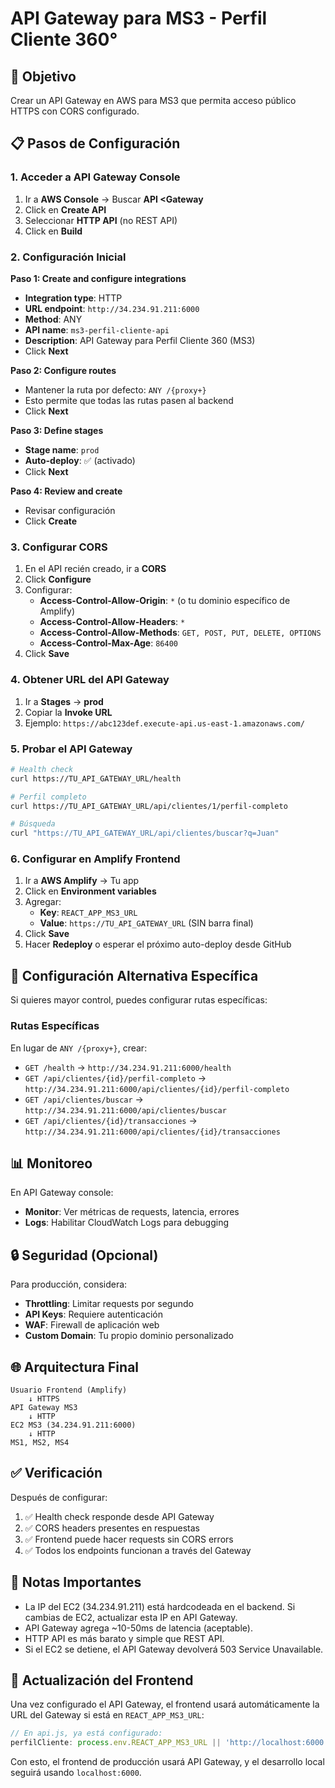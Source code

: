 # API Gateway para MS3 - Perfil Cliente 360°

## 🎯 Objetivo
Crear un API Gateway en AWS para MS3 que permita acceso público HTTPS con CORS configurado.

## 📋 Pasos de Configuración

### 1. Acceder a API Gateway Console
1. Ir a **AWS Console** → Buscar **API <Gateway**
2. Click en **Create API**
3. Seleccionar **HTTP API** (no REST API)
4. Click en **Build**

### 2. Configuración Inicial
**Paso 1: Create and configure integrations**
- **Integration type**: HTTP
- **URL endpoint**: `http://34.234.91.211:6000`
- **Method**: ANY
- **API name**: `ms3-perfil-cliente-api`
- **Description**: API Gateway para Perfil Cliente 360 (MS3)
- Click **Next**

**Paso 2: Configure routes**
- Mantener la ruta por defecto: `ANY /{proxy+}`
- Esto permite que todas las rutas pasen al backend
- Click **Next**

**Paso 3: Define stages**
- **Stage name**: `prod`
- **Auto-deploy**: ✅ (activado)
- Click **Next**

**Paso 4: Review and create**
- Revisar configuración
- Click **Create**

### 3. Configurar CORS
1. En el API recién creado, ir a **CORS**
2. Click **Configure**
3. Configurar:
   - **Access-Control-Allow-Origin**: `*` (o tu dominio específico de Amplify)
   - **Access-Control-Allow-Headers**: `*`
   - **Access-Control-Allow-Methods**: `GET, POST, PUT, DELETE, OPTIONS`
   - **Access-Control-Max-Age**: `86400`
4. Click **Save**

### 4. Obtener URL del API Gateway
1. Ir a **Stages** → **prod**
2. Copiar la **Invoke URL**
3. Ejemplo: `https://abc123def.execute-api.us-east-1.amazonaws.com/`

### 5. Probar el API Gateway
```bash
# Health check
curl https://TU_API_GATEWAY_URL/health

# Perfil completo
curl https://TU_API_GATEWAY_URL/api/clientes/1/perfil-completo

# Búsqueda
curl "https://TU_API_GATEWAY_URL/api/clientes/buscar?q=Juan"
```

### 6. Configurar en Amplify Frontend
1. Ir a **AWS Amplify** → Tu app
2. Click en **Environment variables**
3. Agregar:
   - **Key**: `REACT_APP_MS3_URL`
   - **Value**: `https://TU_API_GATEWAY_URL` (SIN barra final)
4. Click **Save**
5. Hacer **Redeploy** o esperar el próximo auto-deploy desde GitHub

## 🔧 Configuración Alternativa Específica

Si quieres mayor control, puedes configurar rutas específicas:

### Rutas Específicas
En lugar de `ANY /{proxy+}`, crear:
- `GET /health` → `http://34.234.91.211:6000/health`
- `GET /api/clientes/{id}/perfil-completo` → `http://34.234.91.211:6000/api/clientes/{id}/perfil-completo`
- `GET /api/clientes/buscar` → `http://34.234.91.211:6000/api/clientes/buscar`
- `GET /api/clientes/{id}/transacciones` → `http://34.234.91.211:6000/api/clientes/{id}/transacciones`

## 📊 Monitoreo
En API Gateway console:
- **Monitor**: Ver métricas de requests, latencia, errores
- **Logs**: Habilitar CloudWatch Logs para debugging

## 🔒 Seguridad (Opcional)
Para producción, considera:
- **Throttling**: Limitar requests por segundo
- **API Keys**: Requiere autenticación
- **WAF**: Firewall de aplicación web
- **Custom Domain**: Tu propio dominio personalizado

## 🌐 Arquitectura Final
```
Usuario Frontend (Amplify)
    ↓ HTTPS
API Gateway MS3
    ↓ HTTP
EC2 MS3 (34.234.91.211:6000)
    ↓ HTTP
MS1, MS2, MS4
```

## ✅ Verificación
Después de configurar:
1. ✅ Health check responde desde API Gateway
2. ✅ CORS headers presentes en respuestas
3. ✅ Frontend puede hacer requests sin CORS errors
4. ✅ Todos los endpoints funcionan a través del Gateway

## 📝 Notas Importantes
- La IP del EC2 (34.234.91.211) está hardcodeada en el backend. Si cambias de EC2, actualizar esta IP en API Gateway.
- API Gateway agrega ~10-50ms de latencia (aceptable).
- HTTP API es más barato y simple que REST API.
- Si el EC2 se detiene, el API Gateway devolverá 503 Service Unavailable.

## 🔄 Actualización del Frontend
Una vez configurado el API Gateway, el frontend usará automáticamente la URL del Gateway si está en `REACT_APP_MS3_URL`:
```javascript
// En api.js, ya está configurado:
perfilCliente: process.env.REACT_APP_MS3_URL || 'http://localhost:6000'
```

Con esto, el frontend de producción usará API Gateway, y el desarrollo local seguirá usando `localhost:6000`.

